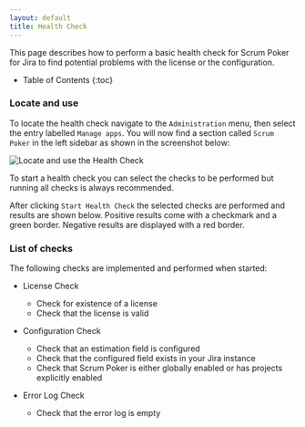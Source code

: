 ```yaml
---
layout: default
title: Health Check
---
```


This page describes how to perform a basic health check for Scrum Poker for Jira to find potential problems with the license or the configuration.

* Table of Contents
{:toc}

### Locate and use

To locate the health check navigate to the `Administration` menu, then select the entry labelled `Manage apps`.
You will now find a section called `Scrum Poker` in the left sidebar as shown in the screenshot below:

![Locate and use the Health Check](/images/health-check-locate-and-use.png)

To start a health check you can select the checks to be performed but running all checks is always recommended.

After clicking `Start Health Check` the selected checks are performed and results are shown below.
Positive results come with a checkmark and a green border.
Negative results are displayed with a red border.

### List of checks

The following checks are implemented and performed when started:

* License Check
  * Check for existence of a license
  * Check that the license is valid

* Configuration Check
  * Check that an estimation field is configured
  * Check that the configured field exists in your Jira instance
  * Check that Scrum Poker is either globally enabled or has projects explicitly enabled

* Error Log Check
  * Check that the error log is empty

